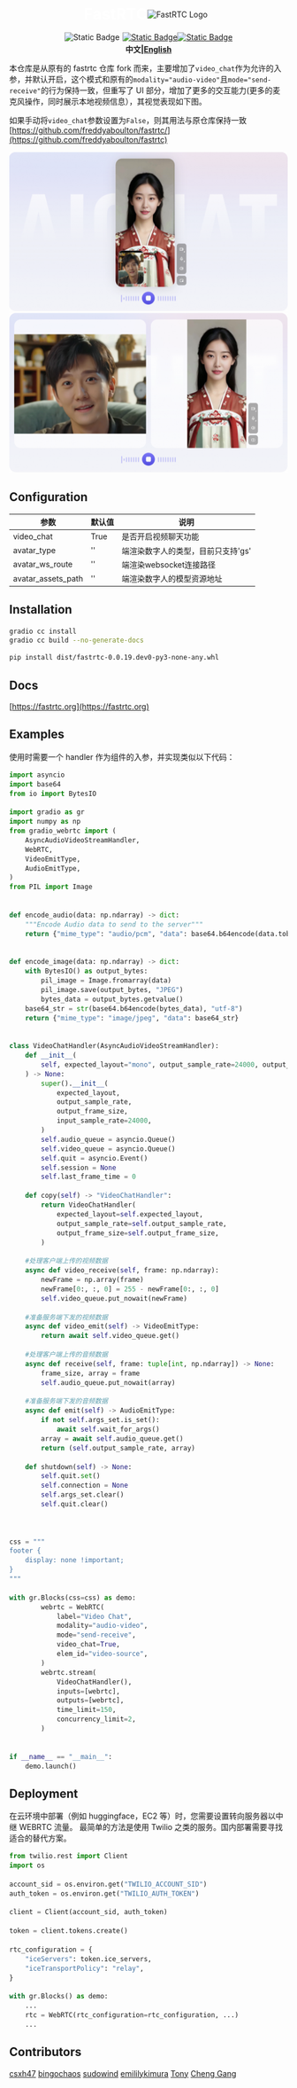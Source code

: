 <div style='text-align: center; margin-bottom: 1rem; display: flex; justify-content: center; align-items: center;'>
    <h1 style='color: white; margin: 0;'>FastRTC</h1>
    <img src='https://huggingface.co/datasets/freddyaboulton/bucket/resolve/main/fastrtc_logo_small.png'
         alt="FastRTC Logo" 
         style="margin-right: 10px;">
</div>

<div style="display: flex; flex-direction: row; justify-content: center">
<img style="display: block; padding-right: 5px; height: 20px;" alt="Static Badge" src="https://img.shields.io/pypi/v/fastrtc"> 
<a href="https://github.com/freddyaboulton/fastrtc" target="_blank"><img alt="Static Badge" src="https://img.shields.io/badge/github-white?logo=github&logoColor=black"></a><a href="https://fastrtc.org//" target="_blank"><img alt="Static Badge" src="https://img.shields.io/badge/Docs-ffcf40"></a>
</div>
</div>
<div align="center">
<strong>中文|<a href="./README_EN.md">English</a></strong>
</div>

本仓库是从原有的 fastrtc 仓库 fork 而来，主要增加了`video_chat`作为允许的入参，并默认开启，这个模式和原有的`modality="audio-video"`且`mode="send-receive"`的行为保持一致，但重写了 UI 部分，增加了更多的交互能力(更多的麦克风操作，同时展示本地视频信息），其视觉表现如下图。

如果手动将`video_chat`参数设置为`False`，则其用法与原仓库保持一致 [https://github.com/freddyaboulton/fastrtc/](https://github.com/freddyaboulton/fastrtc)

![picture-in-picture](docs/image.png)
![side-by-side](docs/image2.png)

## Configuration
|参数|默认值|说明|
|---|---|---|
|video_chat|True|是否开启视频聊天功能|
|avatar_type|''|端渲染数字人的类型，目前只支持'gs'|
|avatar_ws_route|''|端渲染websocket连接路径|
|avatar_assets_path|''|端渲染数字人的模型资源地址|


## Installation

```bash
gradio cc install
gradio cc build --no-generate-docs
```

```bash
pip install dist/fastrtc-0.0.19.dev0-py3-none-any.whl
```

## Docs

[https://fastrtc.org](https://fastrtc.org)

## Examples

使用时需要一个 handler 作为组件的入参，并实现类似以下代码：

```python
import asyncio
import base64
from io import BytesIO

import gradio as gr
import numpy as np
from gradio_webrtc import (
    AsyncAudioVideoStreamHandler,
    WebRTC,
    VideoEmitType,
    AudioEmitType,
)
from PIL import Image


def encode_audio(data: np.ndarray) -> dict:
    """Encode Audio data to send to the server"""
    return {"mime_type": "audio/pcm", "data": base64.b64encode(data.tobytes()).decode("UTF-8")}


def encode_image(data: np.ndarray) -> dict:
    with BytesIO() as output_bytes:
        pil_image = Image.fromarray(data)
        pil_image.save(output_bytes, "JPEG")
        bytes_data = output_bytes.getvalue()
    base64_str = str(base64.b64encode(bytes_data), "utf-8")
    return {"mime_type": "image/jpeg", "data": base64_str}


class VideoChatHandler(AsyncAudioVideoStreamHandler):
    def __init__(
        self, expected_layout="mono", output_sample_rate=24000, output_frame_size=480
    ) -> None:
        super().__init__(
            expected_layout,
            output_sample_rate,
            output_frame_size,
            input_sample_rate=24000,
        )
        self.audio_queue = asyncio.Queue()
        self.video_queue = asyncio.Queue()
        self.quit = asyncio.Event()
        self.session = None
        self.last_frame_time = 0

    def copy(self) -> "VideoChatHandler":
        return VideoChatHandler(
            expected_layout=self.expected_layout,
            output_sample_rate=self.output_sample_rate,
            output_frame_size=self.output_frame_size,
        )

    #处理客户端上传的视频数据
    async def video_receive(self, frame: np.ndarray):
        newFrame = np.array(frame)
        newFrame[0:, :, 0] = 255 - newFrame[0:, :, 0]
        self.video_queue.put_nowait(newFrame)

    #准备服务端下发的视频数据
    async def video_emit(self) -> VideoEmitType:
        return await self.video_queue.get()

    #处理客户端上传的音频数据
    async def receive(self, frame: tuple[int, np.ndarray]) -> None:
        frame_size, array = frame
        self.audio_queue.put_nowait(array)

    #准备服务端下发的音频数据
    async def emit(self) -> AudioEmitType:
        if not self.args_set.is_set():
            await self.wait_for_args()
        array = await self.audio_queue.get()
        return (self.output_sample_rate, array)

    def shutdown(self) -> None:
        self.quit.set()
        self.connection = None
        self.args_set.clear()
        self.quit.clear()



css = """
footer {
	display: none !important;
}
"""

with gr.Blocks(css=css) as demo:
        webrtc = WebRTC(
            label="Video Chat",
            modality="audio-video",
            mode="send-receive",
            video_chat=True,
            elem_id="video-source",
        )
        webrtc.stream(
            VideoChatHandler(),
            inputs=[webrtc],
            outputs=[webrtc],
            time_limit=150,
            concurrency_limit=2,
        )


if __name__ == "__main__":
    demo.launch()

```

## Deployment

在云环境中部署（例如 huggingface，EC2 等）时，您需要设置转向服务器以中继 WEBRTC 流量。
最简单的方法是使用 Twilio 之类的服务。国内部署需要寻找适合的替代方案。

```python
from twilio.rest import Client
import os

account_sid = os.environ.get("TWILIO_ACCOUNT_SID")
auth_token = os.environ.get("TWILIO_AUTH_TOKEN")

client = Client(account_sid, auth_token)

token = client.tokens.create()

rtc_configuration = {
    "iceServers": token.ice_servers,
    "iceTransportPolicy": "relay",
}

with gr.Blocks() as demo:
    ...
    rtc = WebRTC(rtc_configuration=rtc_configuration, ...)
    ...
```

## Contributors

[csxh47](https://github.com/xhup)
[bingochaos](https://github.com/bingochaos)
[sudowind](https://github.com/sudowind)
[emililykimura](https://github.com/emililykimura)
[Tony](https://github.com/raidios)
[Cheng Gang](https://github.com/lovepope)